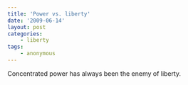 ```yaml
---
title: 'Power vs. liberty'
date: '2009-06-14'
layout: post
categories:
    - liberty
tags:
    - anonymous
---
```


Concentrated power has always been the enemy of liberty.